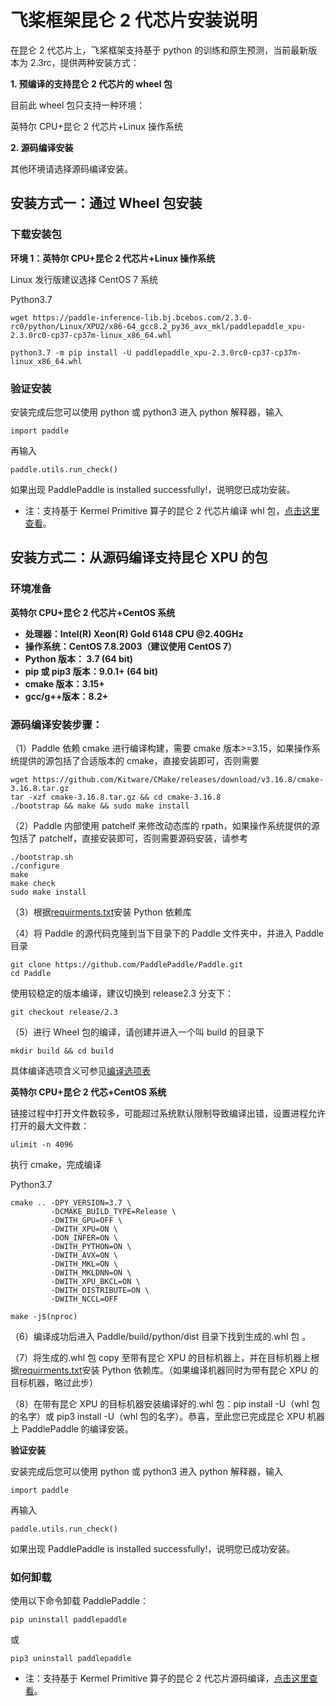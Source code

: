 # 飞桨框架昆仑 2 代芯片安装说明

在昆仑 2 代芯片上，飞桨框架支持基于 python 的训练和原生预测，当前最新版本为 2.3rc，提供两种安装方式：

**1. 预编译的支持昆仑 2 代芯片的 wheel 包**

目前此 wheel 包只支持一种环境：

英特尔 CPU+昆仑 2 代芯片+Linux 操作系统

**2. 源码编译安装**

其他环境请选择源码编译安装。

## 安装方式一：通过 Wheel 包安装

### 下载安装包

**环境 1：英特尔 CPU+昆仑 2 代芯片+Linux 操作系统**

Linux 发行版建议选择 CentOS 7 系统

Python3.7

```
wget https://paddle-inference-lib.bj.bcebos.com/2.3.0-rc0/python/Linux/XPU2/x86-64_gcc8.2_py36_avx_mkl/paddlepaddle_xpu-2.3.0rc0-cp37-cp37m-linux_x86_64.whl
```

```
python3.7 -m pip install -U paddlepaddle_xpu-2.3.0rc0-cp37-cp37m-linux_x86_64.whl
```


### 验证安装

安装完成后您可以使用 python 或 python3 进入 python 解释器，输入

```
import paddle
```

再输入

```
paddle.utils.run_check()
```

如果出现 PaddlePaddle is installed successfully!，说明您已成功安装。

* 注：支持基于 Kermel Primitive 算子的昆仑 2 代芯片编译 whl 包，[点击这里查看](https://www.kunlunxin.com.cn)。

## 安装方式二：从源码编译支持昆仑 XPU 的包

### 环境准备

**英特尔 CPU+昆仑 2 代芯片+CentOS 系统**

- **处理器：Intel(R) Xeon(R) Gold 6148 CPU @2.40GHz**
- **操作系统：CentOS 7.8.2003（建议使用 CentOS 7）**
- **Python 版本： 3.7 (64 bit)**
- **pip 或 pip3 版本：9.0.1+ (64 bit)**
- **cmake 版本：3.15+**
- **gcc/g++版本：8.2+**


### 源码编译安装步骤：


（1）Paddle 依赖 cmake 进行编译构建，需要 cmake 版本>=3.15，如果操作系统提供的源包括了合适版本的 cmake，直接安装即可，否则需要

```
wget https://github.com/Kitware/CMake/releases/download/v3.16.8/cmake-3.16.8.tar.gz
tar -xzf cmake-3.16.8.tar.gz && cd cmake-3.16.8
./bootstrap && make && sudo make install
```

（2）Paddle 内部使用 patchelf 来修改动态库的 rpath，如果操作系统提供的源包括了 patchelf，直接安装即可，否则需要源码安装，请参考

```
./bootstrap.sh
./configure
make
make check
sudo make install
```

（3）根据[requirments.txt](https://github.com/PaddlePaddle/Paddle/blob/develop/python/requirements.txt)安装 Python 依赖库

（4）将 Paddle 的源代码克隆到当下目录下的 Paddle 文件夹中，并进入 Paddle 目录

```
git clone https://github.com/PaddlePaddle/Paddle.git
cd Paddle
```

使用较稳定的版本编译，建议切换到 release2.3 分支下：

```
git checkout release/2.3
```

（5）进行 Wheel 包的编译，请创建并进入一个叫 build 的目录下

```
mkdir build && cd build
```

具体编译选项含义可参见[编译选项表](https://www.paddlepaddle.org.cn/documentation/docs/zh/develop/install/Tables.html#Compile)

**英特尔 CPU+昆仑 2 代芯+CentOS 系统**

链接过程中打开文件数较多，可能超过系统默认限制导致编译出错，设置进程允许打开的最大文件数：

```
ulimit -n 4096
```

执行 cmake，完成编译

Python3.7

```
cmake .. -DPY_VERSION=3.7 \
         -DCMAKE_BUILD_TYPE=Release \
         -DWITH_GPU=OFF \
         -DWITH_XPU=ON \
         -DON_INFER=ON \
         -DWITH_PYTHON=ON \
         -DWITH_AVX=ON \
         -DWITH_MKL=ON \
         -DWITH_MKLDNN=ON \
         -DWITH_XPU_BKCL=ON \
         -DWITH_DISTRIBUTE=ON \
         -DWITH_NCCL=OFF

make -j$(nproc)
```

（6）编译成功后进入 Paddle/build/python/dist 目录下找到生成的.whl 包 。

（7）将生成的.whl 包 copy 至带有昆仑 XPU 的目标机器上，并在目标机器上根据[requirments.txt](https://github.com/PaddlePaddle/Paddle/blob/develop/python/requirements.txt)安装 Python 依赖库。（如果编译机器同时为带有昆仑 XPU 的目标机器，略过此步）

（8）在带有昆仑 XPU 的目标机器安装编译好的.whl 包：pip install -U（whl 包的名字）或 pip3 install -U（whl 包的名字）。恭喜，至此您已完成昆仑 XPU 机器上 PaddlePaddle 的编译安装。

**验证安装**

安装完成后您可以使用 python 或 python3 进入 python 解释器，输入

```
import paddle
```

再输入

```
paddle.utils.run_check()
```

如果出现 PaddlePaddle is installed successfully!，说明您已成功安装。

### 如何卸载

使用以下命令卸载 PaddlePaddle：

```
pip uninstall paddlepaddle
```

或

```
pip3 uninstall paddlepaddle
```

* 注：支持基于 Kermel Primitive 算子的昆仑 2 代芯片源码编译，[点击这里查看](https://www.kunlunxin.com.cn)。
